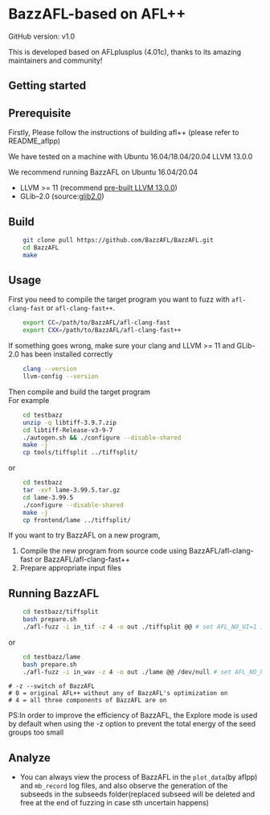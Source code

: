 # BazzAFL-based on AFL++
GitHub version: v1.0

This is developed based on AFLplusplus (4.01c), thanks to its amazing maintainers and community!
  
## Getting started

## Prerequisite
Firstly, Please follow the instructions of building afl++  (please refer to README_aflpp) <br/>

We have tested on a machine with Ubuntu 16.04/18.04/20.04 LLVM 13.0.0 <br/>

We recommend running BazzAFL on Ubuntu 16.04/20.04
- LLVM >= 11 (recommend [pre-built LLVM 13.0.0](https://github.com/llvm/llvm-project/releases/tag/llvmorg-13.0.0))
- GLib–2.0 (source:[glib2.0](https://gitlab.gnome.org/GNOME/glib/))

## Build
```bash
    git clone pull https://github.com/BazzAFL/BazzAFL.git
    cd BazzAFL
    make 
```
## Usage
First you need to compile the target program you want to fuzz with `afl-clang-fast` or `afl-clang-fast++`.<br/>

```bash
    export CC=/path/to/BazzAFL/afl-clang-fast
    export CXX=/path/to/BazzAFL/afl-clang-fast++
```
If something goes wrong, make sure your clang and LLVM >= 11 and GLib-2.0 has been installed correctly

```bash
    clang --version
    llvm-config --version
```

Then compile and build the target program <br/>
For example
```bash
    cd testbazz
    unzip -q libtiff-3.9.7.zip
    cd libtiff-Release-v3-9-7
    ./autogen.sh && ./configure --disable-shared
    make -j
    cp tools/tiffsplit ../tiffsplit/    
```
or 

```bash
    cd testbazz
    tar -xvf lame-3.99.5.tar.gz
    cd lame-3.99.5
    ./configure --disable-shared
    make -j
    cp frontend/lame ../tiffsplit/    
```

If you want to try BazzAFL on a new program, 
1. Compile the new program from source code using BazzAFL/afl-clang-fast or BazzAFL/afl-clang-fast++
2. Prepare appropriate input files


## Running BazzAFL

```bash
    cd testbazz/tiffsplit
    bash prepare.sh
    ./afl-fuzz -i in_tif -z 4 -o out ./tiffsplit @@ # set AFL_NO_UI=1 is recommended
```
or 
```bash
    cd testbazz/lame
    bash prepare.sh
    ./afl-fuzz -i in_wav -z 4 -o out ./lame @@ /dev/null # set AFL_NO_UI=1 is recommended
```
    # -z --switch of BazzAFL
    # 0 = original AFL++ without any of BazzAFL's optimization on
    # 4 = all three components of BazzAFL are on 

PS:In order to improve the efficiency of BazzAFL, the Explore mode is used by default when using the -z option to prevent the total energy of the seed groups too small

## Analyze 

- You can always view the process of BazzAFL in the `plot_data`(by aflpp) and `mb_record` log files, and also observe the generation of the subseeds in the subseeds folder(replaced subseed will be deleted and free at the end of fuzzing in case sth uncertain happens)
